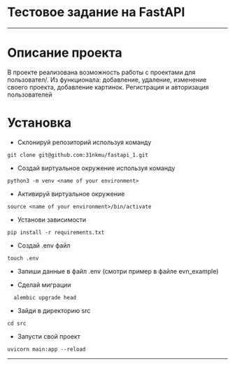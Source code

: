 # Тестовое задание на FastAPI
___
# Описание проекта
В проекте реализована возможность работы с проектами для пользовател/.
Из функционала: добавление, удаление, изменение своего проекта, добавление картинок. Регистрация и авторизация пользователей

# Установка
* Склонируй репозиторий используя команду
```
git clone git@github.com:31nkmu/fastapi_1.git
```
* Создай виртуальное окружение используя команду
```
python3 -m venv <name of your environment> 
```

* Активируй виртуальное окружение
``` 
source <name of your environment>/bin/activate 
```

* Установи зависимости
``` 
pip install -r requirements.txt 
```

* Создай .env файл
```
touch .env
```

* Запиши данные в файл .env (смотри пример в файле evn_example)

* Сделай миграции
```
  alembic upgrade head
```

* Зайди в директорию src

``` 
cd src
``` 

* Запусти свой проект
``` 
uvicorn main:app --reload
``` 
---
